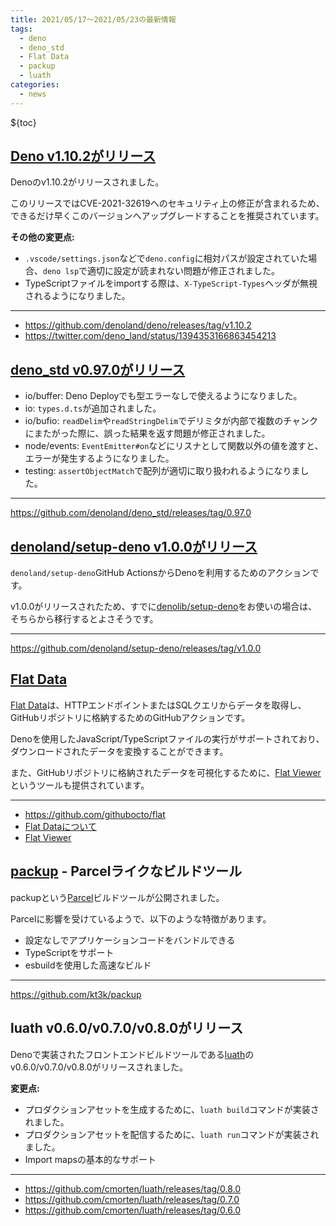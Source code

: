 ```yaml
---
title: 2021/05/17〜2021/05/23の最新情報
tags:
  - deno
  - deno_std
  - Flat Data
  - packup
  - luath
categories:
  - news
---
```


${toc}

## [Deno v1.10.2がリリース](https://github.com/denoland/deno/releases/tag/v1.10.2)

Denoのv1.10.2がリリースされました。

このリリースではCVE-2021-32619へのセキュリティ上の修正が含まれるため、できるだけ早くこのバージョンへアップグレードすることを推奨されています。

**その他の変更点:**

* `.vscode/settings.json`などで`deno.config`に相対パスが設定されていた場合、`deno lsp`で適切に設定が読まれない問題が修正されました。
* TypeScriptファイルをimportする際は、`X-TypeScript-Types`ヘッダが無視されるようになりました。

---

* https://github.com/denoland/deno/releases/tag/v1.10.2
* https://twitter.com/deno_land/status/1394353166863454213

## [deno_std v0.97.0がリリース](https://github.com/denoland/deno_std/releases/tag/0.97.0)

* io/buffer: Deno Deployでも型エラーなしで使えるようになりました。
* io: `types.d.ts`が追加されました。
* io/bufio: `readDelim`や`readStringDelim`でデリミタが内部で複数のチャンクにまたがった際に、誤った結果を返す問題が修正されました。
* node/events: `EventEmitter#on`などにリスナとして関数以外の値を渡すと、エラーが発生するようになりました。
* testing: `assertObjectMatch`で配列が適切に取り扱われるようになりました。

---

https://github.com/denoland/deno_std/releases/tag/0.97.0

## [denoland/setup-deno v1.0.0がリリース](https://github.com/denoland/setup-deno/releases/tag/v1.0.0)

`denoland/setup-deno`GitHub ActionsからDenoを利用するためのアクションです。

v1.0.0がリリースされたため、すでに[denolib/setup-deno](https://github.com/denolib/setup-deno)をお使いの場合は、そちらから移行するとよさそうです。

---

https://github.com/denoland/setup-deno/releases/tag/v1.0.0

## [Flat Data](https://github.com/githubocto/flat)

[Flat Data](https://github.com/githubocto/flat)は、HTTPエンドポイントまたはSQLクエリからデータを取得し、GitHubリポジトリに格納するためのGitHubアクションです。

Denoを使用したJavaScript/TypeScriptファイルの実行がサポートされており、ダウンロードされたデータを変換することができます。

また、GitHubリポジトリに格納されたデータを可視化するために、[Flat Viewer](https://flatgithub.com/)というツールも提供されています。

---

* https://github.com/githubocto/flat
* [Flat Dataについて](https://octo.github.com/projects/flat-data)
* [Flat Viewer](https://flatgithub.com/)

## [packup](https://github.com/kt3k/packup) - Parcelライクなビルドツール

packupという[Parcel](https://parceljs.org/)ビルドツールが公開されました。

Parcelに影響を受けているようで、以下のような特徴があります。

* 設定なしでアプリケーションコードをバンドルできる
* TypeScriptをサポート
* esbuildを使用した高速なビルド

---

https://github.com/kt3k/packup

## luath v0.6.0/v0.7.0/v0.8.0がリリース

Denoで実装されたフロントエンドビルドツールである[luath](https://github.com/cmorten/luath)のv0.6.0/v0.7.0/v0.8.0がリリースされました。

**変更点:**

* プロダクションアセットを生成するために、`luath build`コマンドが実装されました。
* プロダクションアセットを配信するために、`luath run`コマンドが実装されました。
* Import mapsの基本的なサポート

---

- https://github.com/cmorten/luath/releases/tag/0.8.0
- https://github.com/cmorten/luath/releases/tag/0.7.0
- https://github.com/cmorten/luath/releases/tag/0.6.0
